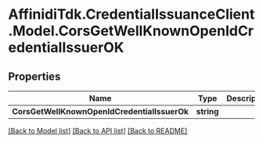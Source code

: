 # AffinidiTdk.CredentialIssuanceClient.Model.CorsGetWellKnownOpenIdCredentialIssuerOK

## Properties

Name | Type | Description | Notes
------------ | ------------- | ------------- | -------------
**CorsGetWellKnownOpenIdCredentialIssuerOk** | **string** |  | [optional] 

[[Back to Model list]](../README.md#documentation-for-models) [[Back to API list]](../README.md#documentation-for-api-endpoints) [[Back to README]](../README.md)

